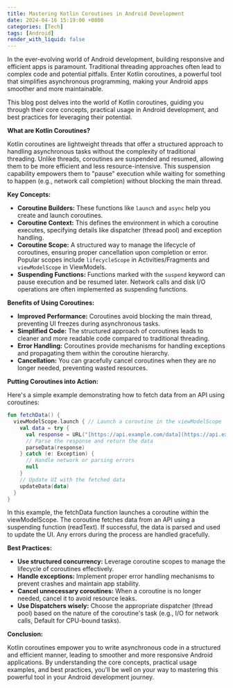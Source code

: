```yaml
---
title: Mastering Kotlin Coroutines in Android Development
date: 2024-04-16 15:19:00 +0800
categories: [Tech]
tags: [Android]
render_with_liquid: false
---
```


In the ever-evolving world of Android development, building responsive and efficient apps is paramount. Traditional threading approaches often lead to complex code and potential pitfalls. Enter Kotlin coroutines, a powerful tool that simplifies asynchronous programming, making your Android apps smoother and more maintainable.

This blog post delves into the world of Kotlin coroutines, guiding you through their core concepts, practical usage in Android development, and best practices for leveraging their potential.

**What are Kotlin Coroutines?**

Kotlin coroutines are lightweight threads that offer a structured approach to handling asynchronous tasks without the complexity of traditional threading. Unlike threads, coroutines are suspended and resumed, allowing them to be more efficient and less resource-intensive. This suspension capability empowers them to "pause" execution while waiting for something to happen (e.g., network call completion) without blocking the main thread.

**Key Concepts:**

* **Coroutine Builders:** These functions like `launch` and `async` help you create and launch coroutines.
* **Coroutine Context:** This defines the environment in which a coroutine executes, specifying details like dispatcher (thread pool) and exception handling.
* **Coroutine Scope:** A structured way to manage the lifecycle of coroutines, ensuring proper cancellation upon completion or error. Popular scopes include `lifecycleScope` in Activities/Fragments and `viewModelScope` in ViewModels.
* **Suspending Functions:** Functions marked with the `suspend` keyword can pause execution and be resumed later. Network calls and disk I/O operations are often implemented as suspending functions.

**Benefits of Using Coroutines:**

* **Improved Performance:** Coroutines avoid blocking the main thread, preventing UI freezes during asynchronous tasks.
* **Simplified Code:** The structured approach of coroutines leads to cleaner and more readable code compared to traditional threading.
* **Error Handling:** Coroutines provide mechanisms for handling exceptions and propagating them within the coroutine hierarchy.
* **Cancellation:** You can gracefully cancel coroutines when they are no longer needed, preventing wasted resources.

**Putting Coroutines into Action:**

Here's a simple example demonstrating how to fetch data from an API using coroutines:

```kotlin
fun fetchData() {
  viewModelScope.launch { // Launch a coroutine in the viewModelScope
    val data = try {
      val response = URL("[https://api.example.com/data](https://api.example.com/data)").readText()
      // Parse the response and return the data
      parseData(response)
    } catch (e: Exception) {
      // Handle network or parsing errors
      null
    }
    // Update UI with the fetched data
    updateData(data)
  }
}
```

In this example, the fetchData function launches a coroutine within the viewModelScope. The coroutine fetches data from an API using a suspending function (readText). If successful, the data is parsed and used to update the UI. Any errors during the process are handled gracefully.

**Best Practices:**

* **Use structured concurrency:** Leverage coroutine scopes to manage the lifecycle of coroutines effectively.
* **Handle exceptions:** Implement proper error handling mechanisms to prevent crashes and maintain app stability.
* **Cancel unnecessary coroutines:** When a coroutine is no longer needed, cancel it to avoid resource leaks.
* **Use Dispatchers wisely:** Choose the appropriate dispatcher (thread pool) based on the nature of the coroutine's task (e.g., I/O for network calls, Default for CPU-bound tasks).

**Conclusion:**

Kotlin coroutines empower you to write asynchronous code in a structured and efficient manner, leading to smoother and more responsive Android applications. By understanding the core concepts, practical usage examples, and best practices, you'll be well on your way to mastering this powerful tool in your Android development journey.
